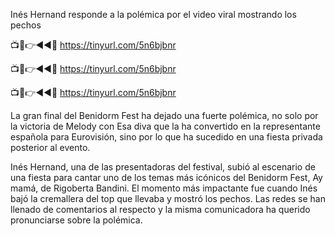 Inés Hernand responde a la polémica por el video viral mostrando los pechos

📺📱👉◄◄🔴  https://tinyurl.com/5n6bjbnr

📺📱👉◄◄🔴  https://tinyurl.com/5n6bjbnr

📺📱👉◄◄🔴  https://tinyurl.com/5n6bjbnr

La gran final del Benidorm Fest ha dejado una fuerte polémica, no solo por la victoria de Melody con Esa diva que la ha convertido en la representante española para Eurovisión, sino por lo que ha sucedido en una fiesta privada posterior al evento.

Inés Hernand, una de las presentadoras del festival, subió al escenario de una fiesta para cantar uno de los temas más icónicos del Benidorm Fest, Ay mamá, de Rigoberta Bandini. El momento más impactante fue cuando Inés bajó la cremallera del top que llevaba y mostró los pechos. Las redes se han llenado de comentarios al respecto y la misma comunicadora ha querido pronunciarse sobre la polémica.
